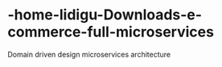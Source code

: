 # -home-lidigu-Downloads-e-commerce-full-microservices
Domain driven design microservices architecture

